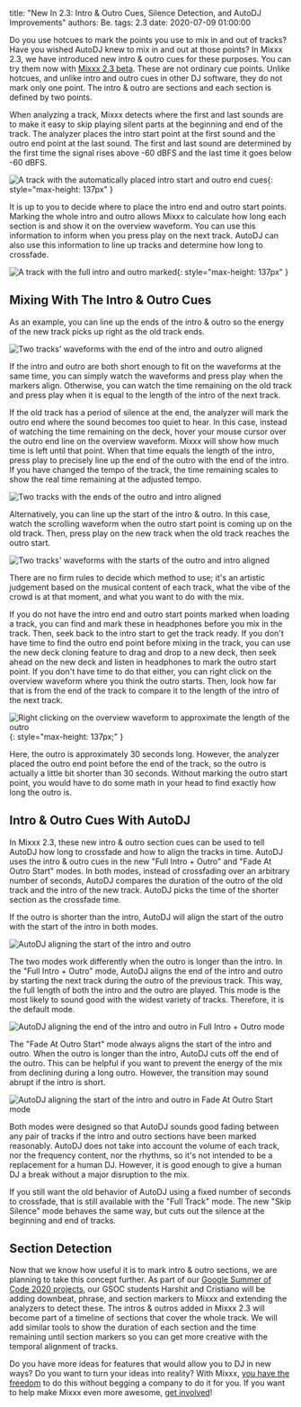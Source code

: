 title: "New In 2.3: Intro & Outro Cues, Silence Detection, and AutoDJ Improvements"
authors: Be.
tags: 2.3
date: 2020-07-09 01:00:00

Do you use hotcues to mark the points you use to mix in and out of tracks? Have you wished AutoDJ knew to mix in and out at those points?
In Mixxx 2.3, we have introduced new intro & outro cues for these purposes. You can try them now with [Mixxx 2.3 beta](/download#unstable).
These are not ordinary cue points. Unlike hotcues, and unlike intro and outro cues in other DJ software, they do not mark only one point. The intro & outro are sections and each section is defined by two points.

When analyzing a track, Mixxx detects where the first and last sounds are to make it easy to skip playing silent parts at the beginning and end of the track.
The analyzer places the intro start point at the first sound and the outro end point at the last sound. The first and last sound are determined by the first time the signal rises above -60 dBFS and the last time it goes below -60 dBFS.

![A track with the automatically placed intro start and outro end cues]({static}/images/news/intro-outro/intro-start-outro-end.png){: style="max-height: 137px" }

It is up to you to decide where to place the intro end and outro start points.
Marking the whole intro and outro allows Mixxx to calculate how long each section is and show it on the overview waveform.
You can use this information to inform when you press play on the next track. AutoDJ can also use this information to line up tracks and determine how long to crossfade.

![A track with the full intro and outro marked]({static}/images/news/intro-outro/intro-outro-full.png){: style="max-height: 137px" }

## Mixing With The Intro & Outro Cues

As an example, you can line up the ends of the intro & outro so the energy of the new track picks up right as the old track ends.

![Two tracks' waveforms with the end of the intro and outro aligned]({static}/images/news/intro-outro/ends-aligned-waveforms.png)

If the intro and outro are both short enough to fit on the waveforms at the same time, you can simply watch the waveforms and press play when the markers align.
Otherwise, you can watch the time remaining on the old track and press play when it is equal to the length of the intro of the next track.

If the old track has a period of silence at the end, the analyzer will mark the outro end where the sound becomes too quiet to hear.
In this case, instead of watching the time remaining on the deck, hover your mouse cursor over the outro end line on the overview waveform.
Mixxx will show how much time is left until that point.
When that time equals the length of the intro, press play to precisely line up the end of the outro with the end of the intro.
If you have changed the tempo of the track, the time remaining scales to show the real time remaining at the adjusted tempo.

![Two tracks with the ends of the outro and intro aligned]({static}/images/news/intro-outro/ends-aligned-decks.png)

Alternatively, you can line up the start of the intro & outro.
In this case, watch the scrolling waveform when the outro start point is coming up on the old track.
Then, press play on the new track when the old track reaches the outro start.

![Two tracks' waveforms with the starts of the outro and intro aligned]({static}/images/news/intro-outro/starts-aligned-waveforms.png)

There are no firm rules to decide which method to use; it's an artistic judgement based on the musical content of each track, what the vibe of the crowd is at that moment, and what you want to do with the mix.

If you do not have the intro end and outro start points marked when loading a track, you can find and mark these in headphones before you mix in the track.
Then, seek back to the intro start to get the track ready.
If you don't have time to find the outro end point before mixing in the track, you can use the new deck cloning feature to drag and drop to a new deck, then seek ahead on the new deck and listen in headphones to mark the outro start point.
If you don't have time to do that either, you can right click on the overview waveform where you think the outro starts.
Then, look how far that is from the end of the track to compare it to the length of the intro of the next track.

![Right clicking on the overview waveform to approximate the length of the outro]({static}/images/news/intro-outro/outro-right-click.png){: style="max-height: 137px;" }

Here, the outro is approximately 30 seconds long. However, the analyzer placed the outro end point before the end of the track, so the outro is actually a little bit shorter than 30 seconds. Without marking the outro start point, you would have to do some math in your head to find exactly how long the outro is.

## Intro & Outro Cues With AutoDJ

In Mixxx 2.3, these new intro & outro section cues can be used to tell AutoDJ how long to crossfade and how to align the tracks in time.
AutoDJ uses the intro & outro cues in the new "Full Intro + Outro" and "Fade At Outro Start" modes.
In both modes, instead of crossfading over an arbitrary number of seconds, AutoDJ compares the duration of the outro of the old track and the intro of the new track.
AutoDJ picks the time of the shorter section as the crossfade time.

If the outro is shorter than the intro, AutoDJ will align the start of the outro with the start of the intro in both modes.

![AutoDJ aligning the start of the intro and outro]({static}/images/news/intro-outro/autodj-align-starts.png)

The two modes work differently when the outro is longer than the intro.
In the "Full Intro + Outro" mode, AutoDJ aligns the end of the intro and outro by starting the next track during the outro of the previous track.
This way, the full length of both the intro and the outro are played.
This mode is the most likely to sound good with the widest variety of tracks.
Therefore, it is the default mode.

![AutoDJ aligning the end of the intro and outro in Full Intro + Outro mode]({static}/images/news/intro-outro/autodj-align-ends.png)

The "Fade At Outro Start" mode always aligns the start of the intro and outro.
When the outro is longer than the intro, AutoDJ cuts off the end of the outro.
This can be helpful if you want to prevent the energy of the mix from declining during a long outro. However, the transition may sound abrupt if the intro is short.

![AutoDJ aligning the start of the intro and outro in Fade At Outro Start mode]({static}/images/news/intro-outro/autodj-fade-at-outro-start.png)

Both modes were designed so that AutoDJ sounds good fading between any pair of tracks if the intro and outro sections have been marked reasonably.
AutoDJ does not take into account the volume of each track, nor the frequency content, nor the rhythms, so it's not intended to be a replacement for a human DJ.
However, it is good enough to give a human DJ a break without a major disruption to the mix.

If you still want the old behavior of AutoDJ using a fixed number of seconds to crossfade, that is still available with the "Full Track" mode.
The new "Skip Silence" mode behaves the same way, but cuts out the silence at the beginning and end of tracks.

## Section Detection

Now that we know how useful it is to mark intro & outro sections, we are planning to take this concept further. As part of our [Google Summer of Code 2020 projects](/news/2020-05-05-mixxx-gsoc-projects-2020), our GSOC students Harshit and Cristiano will be adding downbeat, phrase, and section markers to Mixxx and extending the analyzers to detect these.
The intros & outros added in Mixxx 2.3 will become part of a timeline of sections that cover the whole track.
We will add similar tools to show the duration of each section and the time remaining until section markers so you can get more creative with the temporal alignment of tracks.

Do you have more ideas for features that would allow you to DJ in new ways?
Do you want to turn your ideas into reality?
With Mixxx, [you have the freedom](https://www.gnu.org/philosophy/free-sw.html) to do this without begging a company to do it for you.
If you want to help make Mixxx even more awesome, [get involved](/get-involved)!
